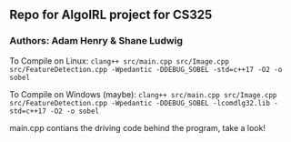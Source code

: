 ## Repo for AlgoIRL project for CS325

### Authors: Adam Henry & Shane Ludwig

To Compile on Linux: `clang++ src/main.cpp src/Image.cpp src/FeatureDetection.cpp -Wpedantic -DDEBUG_SOBEL -std=c++17 -O2 -o sobel`

To Compile on Windows (maybe): `clang++ src/main.cpp src/Image.cpp src/FeatureDetection.cpp -Wpedantic -DDEBUG_SOBEL -lcomdlg32.lib -std=c++17 -O2 -o sobel`

main.cpp contians the driving code behind the program, take a look!
